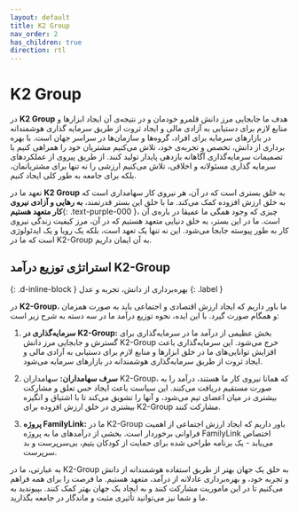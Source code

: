 ```yaml
---
layout: default
title: K2 Group
nav_order: 2
has_children: true
direction: rtl
---
```


# K2 Group

در **K2 Group** هدف ما جابجایی مرز دانش قلمرو خودمان و در نتیجه‌ی آن ایجاد ابزارها و منابع لازم برای دستیابی به آزادی مالی و ایجاد ثروت از طریق سرمایه گذاری هوشمندانه در بازارهای سرمایه برای افراد، گروه‌ها و سازمان‌ها در سراسر جهان است. با بهره برداری از دانش، تخصص و تجربه‌ی خود، تلاش می‌کنیم مشتریان خود را همراهی کنیم با تصمیمات سرمایه‌گذاری آگاهانه بازدهی پایدار تولید کنند. از طریق پیروی از عملکردهای سرمایه گذاری مسئولانه و اخلاقی، تلاش می‌کنیم ارزشی را نه تنها برای مشتریانمان، بلکه برای جامعه به طور کلی ایجاد کنیم.

تعهد ما در **K2 Group** به خلق بستری است که در آن، هر نیروی کار سهامداری است که به خلق ارزش افزوده کمک می‌کند. ما با خلق این بستر قدرتمند، **به رهایی و آزادی نیروی کار متعهد هستیم**{: .text-purple-000 }، چیزی که وجود همگی ما عمیقا در باره‌ی آن است. ما در این بستر، به خلق دنیایی متعهد هستیم که در آن، مرز کیفیت زندگی نیروی کار به طور پیوسته جابجا می‌شود. این نه تنها یک تعهد است، بلکه یک رویا و یک ایدئولوژی است که ما در K2-Group به آن ایمان داریم.

## استراتژی توزیع درآمد K2-Group
{: .d-inline-block }
بهره‌برداری از دانش، تجربه و عدل
{: .label }

در **K2-Group**، ما باور داریم که ایجاد ارزش اقتصادی و اجتماعی باید به صورت همزمان و همگام صورت گیرد. با این ایده، نحوه توزیع درآمد ما در سه دسته به شرح زیر است:

1. **سرمایه‌گذاری در K2-Group:** بخش عظیمی از درآمد ما در سرمایه‌گذاری برای گسترش و جابجایی مرز دانش K2-Group خرج می‌شود. این سرمایه‌گذاری باعث افزایش توانایی‌های ما در خلق ابزارها و منابع لازم برای دستیابی به آزادی مالی و ایجاد ثروت از طریق سرمایه‌گذاری هوشمندانه در بازارهای سرمایه می‌شود.

2. **سرف سهامداران:** سهامداران K2-Group، که همانا نیروی کار ما هستند، درآمد را به صورت مستقیم دریافت می‌کنند. این سیاست باعث ایجاد حس تعلق و مشارکت بیشتری در میان اعضای تیم می‌شود، و آنها را تشویق می‌کند تا با اشتیاق و انگیزه بیشتری در خلق ارزش افزوده برای K2-Group مشارکت کنند.

3. **پروژه FamilyLink:** ما در K2-Group باور داریم که ایجاد ارزش اجتماعی از اهمیت فراوانی برخوردار است. بخشی از درآمدهای ما به پروژه FamilyLink اختصاص می‌یابد - یک برنامه طراحی شده برای حمایت از کودکان یتیم، بی‌سرپرست و بد سرپرست. 

به عبارتی، ما در K2-Group به خلق یک جهان بهتر از طریق استفاده هوشمندانه از دانش و تجربه خود، و بهره‌برداری عادلانه از درآمد، متعهد هستیم. ما فرصت را برای همه فراهم می‌کنیم تا در این ماموریت مشارکت کنند و به ایجاد یک جهان بهتر کمک کنند. بپیوندید به ما و شما نیز می‌توانید تأثیری مثبت و ماندگار در جامعه بگذارید.
